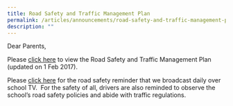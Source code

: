 ```yaml
---
title: Road Safety and Traffic Management Plan
permalink: /articles/announcements/road-safety-and-traffic-management-plan/
description: ""
---
```

Dear Parents,

Please [click here](/files/Road%20Safety%20Letter%20to%20Parents%201%20Feb%2017.pdf) to view the Road Safety and Traffic Management Plan (updated on 1 Feb 2017).

Please [click here](https://www.plmgss.moe.edu.sg/qql/slot/u173/images/PDF/2017/Announcement/ROAD%20SAFETY%20FOR%20PL-LITES.pdf) for the road safety reminder that we broadcast daily over school TV.  For the safety of all, drivers are also reminded to observe the school’s road safety policies and abide with traffic regulations.


